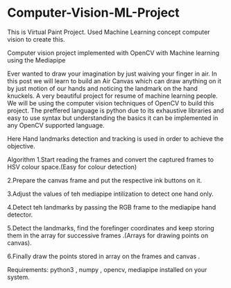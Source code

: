 # Computer-Vision-ML-Project
This is Virtual Paint Project. Used Machine Learning concept computer vision to create this.

Computer vision project implemented with OpenCV with Machine learning using the Mediapipe

Ever wanted to draw your imagination by just waiving your finger in air. In this post we will learn to build an Air Canvas which can draw anything on it by just motion of our hands and noticing the landmark on the hand knuckels. A very beautiful project for resume of machine learning people. We will be using the computer vision techniques of OpenCV to build this project. The preffered language is python due to its exhaustive libraries and easy to use syntax but understanding the basics it can be implemented in any OpenCV supported language.

Here Hand landmarks detection and tracking is used in order to achieve the objective.


Algorithm
1.Start reading the frames and convert the captured frames to HSV colour space.(Easy for colour detection)

2.Prepare the canvas frame and put the respective ink buttons on it.

3.Adjust the values of teh mediapipe intilization to detect one hand only.

4.Detect teh landmarks by passing the RGB frame to the mediapipe hand detector.

5.Detect the landmarks, find the forefinger coordinates and keep storing them in the array for successive frames .(Arrays for drawing points on canvas).

6.Finally draw the points stored in array on the frames and canvas .

Requirements: python3 , numpy , opencv, mediapipe installed on your system.
